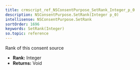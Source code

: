 ```yaml
---
title: crmscript_ref_NSConsentPurpose_SetRank_Integer_p_0
description: NSConsentPurpose.SetRank(Integer p_0)
intellisense: NSConsentPurpose.SetRank
sortOrder: 1696
keywords: SetRank(Integer)
so.topic: reference
---
```



Rank of this consent source



* **Rank:** Integer
* **Returns:** Void


